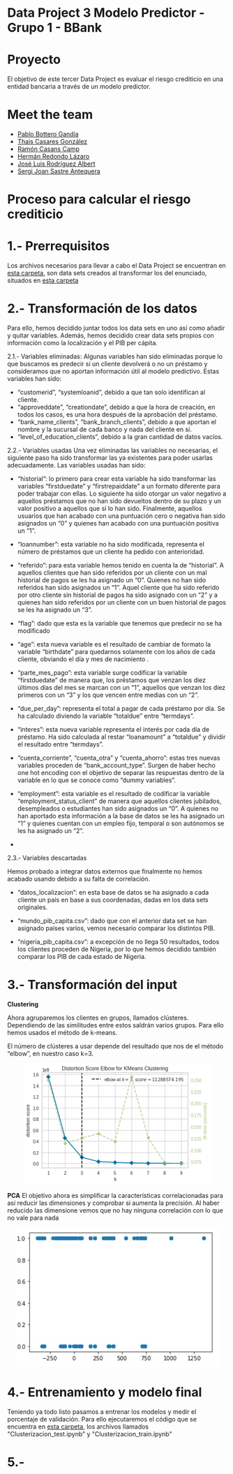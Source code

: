 # Data Project 3 Modelo Predictor - Grupo 1 - BBank

# Proyecto
El objetivo de este tercer Data Project es evaluar el riesgo crediticio en una entidad bancaria a través de un modelo predictor.


# Meet the team

- [Pablo Bottero Gandía](https://github.com/aloa04)
- [Thais Casares González](https://github.com/thais1987)
- [Ramón Casans Camp](https://github.com/racasc)
- [Hermán Redondo Lázaro](https://github.com/Ciarzi)
- [José Luis Rodríguez Albert](https://github.com/joselra98)
- [Sergi Joan Sastre Antequera](https://github.com/sergijoan22)


# Proceso para calcular el riesgo crediticio
# 1.- Prerrequisitos
Los archivos necesarios para llevar a cabo el Data Project se encuentran en [esta carpeta](https://github.com/Ciarzi/DP3_GP1/tree/main/datasets/own_data), son data sets creados al transformar los del enunciado, situados en [esta carpeta](https://github.com/Ciarzi/DP3_GP1/tree/main/datasets)

# 2.- Transformación de los datos
Para ello, hemos decidido juntar todos los data sets en uno así como añadir y quitar variables.
Además, hemos decidido crear data sets propios con información como la localización y el PIB per cápita.

2.1.- Variables eliminadas:
Algunas variables han sido eliminadas porque lo que buscamos es predecir si un cliente devolverá o no un préstamo y consideramos que no aportan información útil al modelo predictivo. 
Estas variables han sido:
- “customerid”, “systemloanid”, debido a que tan solo identifican al cliente.
- “approveddate”, “creationdate”, debido a que la hora de creación, en todos los casos, es una hora después de la aprobación del préstamo.
- “bank_name_clients”, “bank_branch_clients”, debido a que aportan el nombre y la sucursal de cada banco y nada del cliente en sí.
- “level_of_education_clients”, debido a la gran cantidad de datos vacíos.

2.2.- Variables usadas
Una vez eliminadas las variables no necesarias, el siguiente paso ha sido transformar las ya existentes para poder usarlas adecuadamente. Las variables usadas han sido:
-	“historial”: lo primero para crear esta variable ha sido transformar las variables “firstduedate” y “firstrepaiddate” a un formato diferente para poder trabajar con ellas. Lo siguiente ha sido otorgar un valor negativo a aquellos préstamos que no han sido devueltos dentro de su plazo y un valor positivo a aquellos que sí lo han sido. Finalmente, aquellos usuarios que han acabado con una puntuación cero o negativa han sido asignados un “0” y quienes han acabado con una puntuación positiva un “1”.

-	“loannumber”: esta variable no ha sido modificada, representa el número de préstamos que un cliente ha pedido con anterioridad.

-	“referido”: para esta variable hemos tenido en cuenta la de “historial”. A aquellos clientes que han sido referidos por un cliente con un mal historial de pagos se les ha asignado un “0”. Quienes no han sido referidos han sido asignados un “1”. Aquel cliente que ha sido referido por otro cliente sin historial de pagos ha sido asignado con un “2” y a quienes han sido referidos por un cliente con un buen historial de pagos se les ha asignado un “3”.

-	“flag”: dado que esta es la variable que tenemos que predecir no se ha modificado

-	“age”: esta nueva variable es el resultado de cambiar de formato la variable “birthdate” para quedarnos solamente con los años de cada cliente, obviando el día y mes de nacimiento .

-	“parte_mes_pago”: esta variable surge codificar la variable “firstduedate” de manera que, los préstamos que venzan los diez últimos días del mes se marcan con un “1”, aquellos que venzan los diez primeros con un “3” y los que vencen entre medias con un “2”.

-	“due_per_day”: representa el total a pagar de cada préstamo por día. Se ha calculado diviendo la variable “totaldue” entre “termdays”.

-	“interes”: esta nueva variable representa el interés por cada día de préstamo. Ha sido calculada al restar “loanamount” a “totaldue” y dividir el resultado entre “termdays”.

-	“cuenta_corriente”, “cuenta_otra” y “cuenta_ahorro”: estas tres nuevas variables proceden de “bank_account_type”. Surgen de haber hecho one hot encoding con el objetivo de separar las respuestas dentro de la variable en lo que se conoce como “dummy variables”.

-	“employment”: esta variable es el resultado de codificar la variable “employment_status_client” de manera que aquellos clientes jubilados, desempleados o estudiantes han sido asignados un “0”. A quienes no han aportado esta información a la base de datos se les ha asignado un “1” y quienes cuentan con un empleo fijo, temporal o son autónomos se les ha asignado un “2”.

-	

2.3.- Variables descartadas

Hemos probado a integrar datos externos que finalmente no hemos acabado usando debido a su falta de correlación.
-	“datos_localizacion”: en esta base de datos se ha asignado a cada cliente un país en base a sus coordenadas, dadas en los data sets originales.

-	“mundo_pib_capita.csv”: dado que con el anterior data set se han asignado países varios, vemos necesario comparar los distintos PIB.

-	“nigeria_pib_capita.csv”: a excepción de no llega 50 resultados, todos los clientes proceden de Nigeria, por lo que hemos decidido también comparar los PIB de cada estado de Nigeria.

# 3.- Transformación del input
**Clustering**

Ahora agruparemos los clientes en grupos, llamados clústeres. Dependiendo de las similitudes entre estos saldrán varios grupos. Para ello hemos usados el método de k-means.

El número de clústeres a usar depende del resultado que nos de el método “elbow”, en nuestro caso k=3.

<p align="center">
   <img src="https://github.com/Ciarzi/DP3_GP1/blob/main/Logo/elbow.png" alt="[YOUR_ALT]"/>
</p>


**PCA**
El objetivo ahora es simplificar la características correlacionadas para así reducir las dimensiones y comprobar si aumenta la precisión.
Al haber reducido las dimensione vemos que no hay ninguna correlación con lo que no vale para nada
<p align="center">
   <img src=" https://github.com/Ciarzi/DP3_GP1/blob/main/Logo/APC.png" alt="[YOUR_ALT]"/>
</p>

# 4.- Entrenamiento y modelo final

Teniendo ya todo listo pasamos a entrenar los modelos y medir el porcentaje de validación.
Para ello ejecutaremos el código que se encuentra en [esta carpeta](https://github.com/Ciarzi/DP3_GP1/tree/main/codigo), los archivos llamados "Clusterizacion_test.ipynb" y "Clusterizacion_train.ipynb"

# 5.- 


